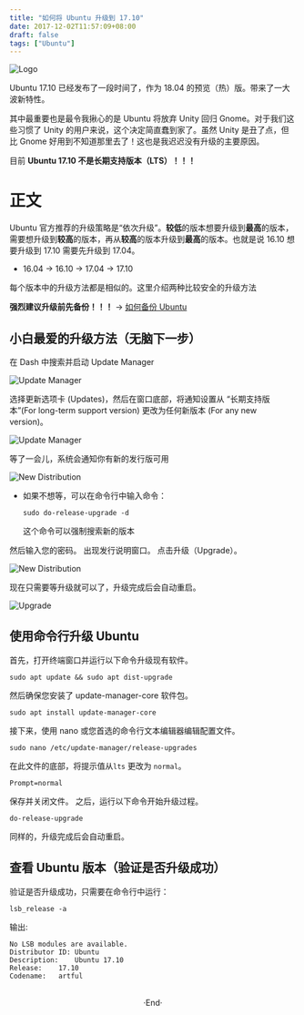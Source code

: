 ```yaml
---
title: "如何将 Ubuntu 升级到 17.10"
date: 2017-12-02T11:57:09+08:00
draft: false
tags: ["Ubuntu"]
---
```


![Logo](https://mogeko.github.io/images/009/logo.png)

Ubuntu 17.10 已经发布了一段时间了，作为 18.04 的预览（热）版。带来了一大波新特性。

其中最重要也是最令我揪心的是 Ubuntu 将放弃 Unity 回归 Gnome。对于我们这些习惯了 Unity 的用户来说，这个决定简直蠢到家了。虽然 Unity 是丑了点，但比 Gnome 好用到不知道那里去了！这也是我迟迟没有升级的主要原因。

目前 **Ubuntu 17.10 不是长期支持版本（LTS）！！！**

<!--more-->

# 正文

Ubuntu 官方推荐的升级策略是“依次升级”。**较低**的版本想要升级到**最高**的版本，需要想升级到**较高**的版本，再从**较高**的版本升级到**最高**的版本。也就是说 16.10 想要升级到 17.10 需要先升级到 17.04。

- 16.04 -> 16.10 -> 17.04 -> 17.10

每个版本中的升级方法都是相似的。这里介绍两种比较安全的升级方法

**强烈建议升级前先备份！！！** -> [如何备份 Ubuntu](http://www.jianshu.com/p/b73e8011b828)

## 小白最爱的升级方法（无脑下一步）

在 Dash 中搜索并启动 Update Manager

![Update Manager](https://mogeko.github.io/images/009/Upgrade_1.png)

选择更新选项卡 (Updates)，然后在窗口底部，将通知设置从 “长期支持版本”(For long-term support version) 更改为任何新版本 (For any new version)。

![Update Manager](https://mogeko.github.io/images/009/Upgrade_2.png)

等了一会儿，系统会通知你有新的发行版可用

![New Distribution](https://mogeko.github.io/images/009/Upgrade_3.png)

- 如果不想等，可以在命令行中输入命令：

  ``` shell
  sudo do-release-upgrade -d
  ```

  这个命令可以强制搜索新的版本

然后输入您的密码。 出现发行说明窗口。 点击升级（Upgrade）。

![New Distribution](https://mogeko.github.io/images/009/Upgrade_4.png)

现在只需要等升级就可以了，升级完成后会自动重启。

![Upgrade](https://mogeko.github.io/images/009/Upgrade_5.png)

## 使用命令行升级 Ubuntu

首先，打开终端窗口并运行以下命令升级现有软件。

``` shell
sudo apt update && sudo apt dist-upgrade
```

然后确保您安装了 update-manager-core 软件包。

``` shell
sudo apt install update-manager-core
```

接下来，使用 nano 或您首选的命令行文本编辑器编辑配置文件。

``` shell
sudo nano /etc/update-manager/release-upgrades
```

在此文件的底部，将提示值从`lts` 更改为 `normal`。

``` shell
Prompt=normal
```

保存并关闭文件。 之后，运行以下命令开始升级过程。

``` shell
do-release-upgrade
```

同样的，升级完成后会自动重启。

## 查看 Ubuntu 版本（验证是否升级成功）

验证是否升级成功，只需要在命令行中运行：

``` shell
lsb_release -a
```

输出:

``` shell
No LSB modules are available.
Distributor ID:	Ubuntu
Description:	Ubuntu 17.10
Release:	17.10
Codename:	artful
```




<br>

<center>  ·End·  </center>